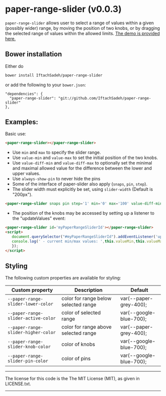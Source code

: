 # paper-range-slider (v0.0.3)

`paper-range-slider` allows user to select a range of values within a given (possibly wider) range, by moving the position of two knobs, or by dragging the selected range of values within the allowed limits. [The demo is provided here.](http://IftachSadeh.github.io/paper-range-slider/components/paper-range-slider/demo/)

## Bower installation
Either do
```bash
bower install IftachSadeh/paper-range-slider
```
or add the following to your `bower.json`:
```
"dependencies": {
  "paper-range-slider": "git://github.com/IftachSadeh/paper-range-slider"
},
```

## Examples:

Basic use:
```html
<paper-range-slider></paper-range-slider>
```

- Use `min` and `max` to specify the slider range.
- Use `value-min` and `value-max` to set the initial position of the two knobs.
- Use `value-diff-min` and `value-diff-max` to optionally set the minimal and maximal allowed value for the difference between the lower and upper values.
- Use `always-show-pin` to never hide the pins
- Some of the interface of paper-slider also apply (`snaps`, `pin`, `step`).
- The slider width must explicitly be set, using `slider-width` (Default is "200px").
```html
<paper-range-slider snaps pin step='1' min='0' max='100' value-diff-min="10" value-diff-max="50" value-min='30' value-max='60'></paper-range-slider>
```

- The position of the knobs may be accessed by setting up a listener to the "updateValues" event:
```html
<paper-range-slider id='myPaperRangeSliderId'></paper-range-slider>
<script>
   document.querySelector("#myPaperRangeSliderId").addEventListener('updateValues', function (customEvent) {
   console.log(' - current min/max values: ',this.valueMin,this.valueMax)
   });
</script>
```

## Styling

The following custom properties are available for styling:

Custom property | Description | Default
----------------|-------------|----------
`--paper-range-slider-lower-color` | color for range below selected range | var(--paper-grey-400);
`--paper-range-slider-active-color` | color of selected range | var(--google-blue-700);
`--paper-range-slider-higher-color` | color for range above selected range | var(--paper-grey-400);
`--paper-range-slider-knob-color` | color of knobs | var(--google-blue-700);
`--paper-range-slider-pin-color` | color of pins | var(--google-blue-700);


---

The license for this code is the The MIT License (MIT), as given in LICENSE.txt.

---
